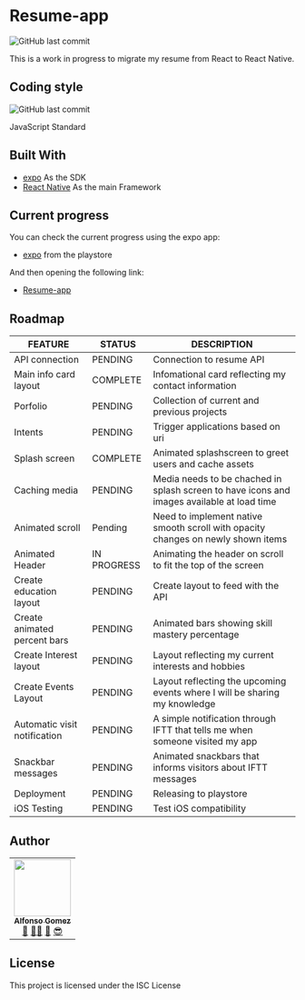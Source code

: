 # Resume-app

![GitHub last commit](https://img.shields.io/github/last-commit/victorstein/resume-app.svg?style=flat-square)

This is a work in progress to migrate my resume from React to React Native.

## Coding style

![GitHub last commit](https://img.shields.io/badge/STYLE-JAVASCRIPT%20STANDARD-yellow.svg?style=for-the-badge&logo=javascript)

JavaScript Standard

## Built With

* [expo](https://expo.io/) As the SDK
* [React Native](https://mongoosejs.com/) As the main Framework

## Current progress

You can check the current progress using the expo app:

* [expo](https://play.google.com/store/apps/details?id=host.exp.exponent&hl=en) from the playstore

And then opening the following link:

* [Resume-app](https://expo.io/@victorstein/resume-app)


## Roadmap

| FEATURE | STATUS | DESCRIPTION
| ------ | ------ | ------
|API connection |PENDING| Connection to resume API
|Main info card layout |COMPLETE| Infomational card reflecting my contact information
|Porfolio  |PENDING| Collection of current and previous projects
|Intents  |PENDING| Trigger applications based on uri
|Splash screen  |COMPLETE| Animated splashscreen to greet users and cache assets
|Caching media | PENDING | Media needs to be chached in splash screen to have icons and images available at load time
|Animated scroll | Pending | Need to implement native smooth scroll with opacity changes on newly shown items
|Animated Header  |IN PROGRESS| Animating the header on scroll to fit the top of the screen
|Create education layout  |PENDING| Create layout to feed with the API
|Create animated percent bars  |PENDING| Animated bars showing skill mastery percentage
|Create Interest layout  |PENDING| Layout reflecting my current interests and hobbies
|Create Events Layout |PENDING| Layout reflecting the upcoming events where I will be sharing my knowledge
|Automatic visit notification |PENDING| A simple notification through IFTT that tells me when someone visited my app
|Snackbar messages |PENDING| Animated snackbars that informs visitors about IFTT messages
|Deployment  |PENDING| Releasing to playstore
|iOS Testing |PENDING| Test iOS compatibility

## Author

<!-- prettier-ignore -->
<table><tr><td align="center"><a href="http://victorstein.github.io"><img src="https://avatars3.githubusercontent.com/u/11080740?v=3" width="100px;" /><br /><sub><b>Alfonso Gomez</b></sub></a><br /><a href="#question" title="Answering Questions">💬</a> <a href="#" title="Documentation">📖</a><a href="#tool" title="Tools">🔧</a> <a href="#review" title="Reviewed Pull Requests">👀</a> <a href="#maintenance" title="Maintenance">😎</a></td></table>

## License

This project is licensed under the ISC License 